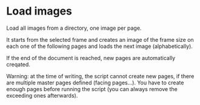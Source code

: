 # Load images

Load all images from a directory, one image per page.

It starts from the selected frame and creates an image of the frame size on each one of the following pages and loads the next image (alphabetically).

If the end of the document is reached, new pages are automatically creqated.

Warning: at the time of writing, the script cannot create new pages, if there are multiple master pages defined (facing pages...). You have to create enough pages before running the script (you can always remove the exceeding ones afterwards).
